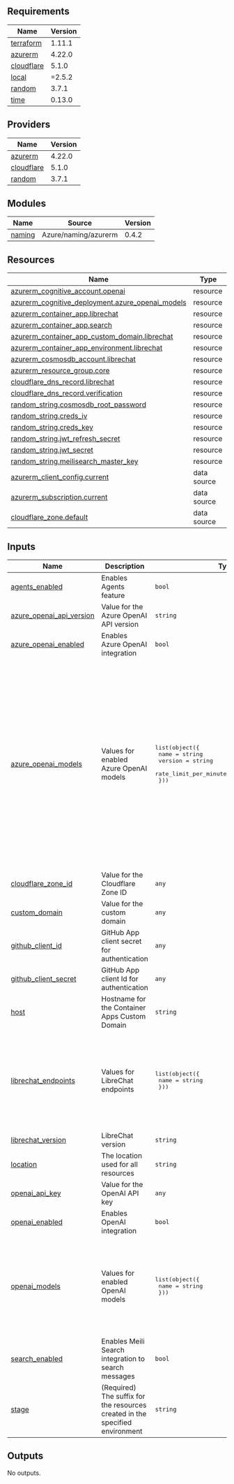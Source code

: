 <!-- BEGIN_TF_DOCS -->
## Requirements

| Name | Version |
|------|---------|
| <a name="requirement_terraform"></a> [terraform](#requirement\_terraform) | 1.11.1 |
| <a name="requirement_azurerm"></a> [azurerm](#requirement\_azurerm) | 4.22.0 |
| <a name="requirement_cloudflare"></a> [cloudflare](#requirement\_cloudflare) | 5.1.0 |
| <a name="requirement_local"></a> [local](#requirement\_local) | =2.5.2 |
| <a name="requirement_random"></a> [random](#requirement\_random) | 3.7.1 |
| <a name="requirement_time"></a> [time](#requirement\_time) | 0.13.0 |

## Providers

| Name | Version |
|------|---------|
| <a name="provider_azurerm"></a> [azurerm](#provider\_azurerm) | 4.22.0 |
| <a name="provider_cloudflare"></a> [cloudflare](#provider\_cloudflare) | 5.1.0 |
| <a name="provider_random"></a> [random](#provider\_random) | 3.7.1 |

## Modules

| Name | Source | Version |
|------|--------|---------|
| <a name="module_naming"></a> [naming](#module\_naming) | Azure/naming/azurerm | 0.4.2 |

## Resources

| Name | Type |
|------|------|
| [azurerm_cognitive_account.openai](https://registry.terraform.io/providers/hashicorp/azurerm/4.22.0/docs/resources/cognitive_account) | resource |
| [azurerm_cognitive_deployment.azure_openai_models](https://registry.terraform.io/providers/hashicorp/azurerm/4.22.0/docs/resources/cognitive_deployment) | resource |
| [azurerm_container_app.librechat](https://registry.terraform.io/providers/hashicorp/azurerm/4.22.0/docs/resources/container_app) | resource |
| [azurerm_container_app.search](https://registry.terraform.io/providers/hashicorp/azurerm/4.22.0/docs/resources/container_app) | resource |
| [azurerm_container_app_custom_domain.librechat](https://registry.terraform.io/providers/hashicorp/azurerm/4.22.0/docs/resources/container_app_custom_domain) | resource |
| [azurerm_container_app_environment.librechat](https://registry.terraform.io/providers/hashicorp/azurerm/4.22.0/docs/resources/container_app_environment) | resource |
| [azurerm_cosmosdb_account.librechat](https://registry.terraform.io/providers/hashicorp/azurerm/4.22.0/docs/resources/cosmosdb_account) | resource |
| [azurerm_resource_group.core](https://registry.terraform.io/providers/hashicorp/azurerm/4.22.0/docs/resources/resource_group) | resource |
| [cloudflare_dns_record.librechat](https://registry.terraform.io/providers/cloudflare/cloudflare/5.1.0/docs/resources/dns_record) | resource |
| [cloudflare_dns_record.verification](https://registry.terraform.io/providers/cloudflare/cloudflare/5.1.0/docs/resources/dns_record) | resource |
| [random_string.cosmosdb_root_password](https://registry.terraform.io/providers/hashicorp/random/3.7.1/docs/resources/string) | resource |
| [random_string.creds_iv](https://registry.terraform.io/providers/hashicorp/random/3.7.1/docs/resources/string) | resource |
| [random_string.creds_key](https://registry.terraform.io/providers/hashicorp/random/3.7.1/docs/resources/string) | resource |
| [random_string.jwt_refresh_secret](https://registry.terraform.io/providers/hashicorp/random/3.7.1/docs/resources/string) | resource |
| [random_string.jwt_secret](https://registry.terraform.io/providers/hashicorp/random/3.7.1/docs/resources/string) | resource |
| [random_string.meilisearch_master_key](https://registry.terraform.io/providers/hashicorp/random/3.7.1/docs/resources/string) | resource |
| [azurerm_client_config.current](https://registry.terraform.io/providers/hashicorp/azurerm/4.22.0/docs/data-sources/client_config) | data source |
| [azurerm_subscription.current](https://registry.terraform.io/providers/hashicorp/azurerm/4.22.0/docs/data-sources/subscription) | data source |
| [cloudflare_zone.default](https://registry.terraform.io/providers/cloudflare/cloudflare/5.1.0/docs/data-sources/zone) | data source |

## Inputs

| Name | Description | Type | Default | Required |
|------|-------------|------|---------|:--------:|
| <a name="input_agents_enabled"></a> [agents\_enabled](#input\_agents\_enabled) | Enables Agents feature | `bool` | `true` | no |
| <a name="input_azure_openai_api_version"></a> [azure\_openai\_api\_version](#input\_azure\_openai\_api\_version) | Value for the Azure OpenAI API version | `string` | `"2024-08-01-preview"` | no |
| <a name="input_azure_openai_enabled"></a> [azure\_openai\_enabled](#input\_azure\_openai\_enabled) | Enables Azure OpenAI integration | `bool` | `true` | no |
| <a name="input_azure_openai_models"></a> [azure\_openai\_models](#input\_azure\_openai\_models) | Values for enabled Azure OpenAI models | <pre>list(object({<br/>    name                              = string<br/>    version                           = string<br/>    rate_limit_per_minute_in_thousand = number<br/>  }))</pre> | <pre>[<br/>  {<br/>    "name": "gpt-4o",<br/>    "rate_limit_per_minute_in_thousand": 10,<br/>    "version": "2024-11-20"<br/>  },<br/>  {<br/>    "name": "gpt-4o-mini",<br/>    "rate_limit_per_minute_in_thousand": 10,<br/>    "version": "2024-07-18"<br/>  },<br/>  {<br/>    "name": "o1",<br/>    "rate_limit_per_minute_in_thousand": 10,<br/>    "version": "2024-12-17"<br/>  },<br/>  {<br/>    "name": "o3-mini",<br/>    "rate_limit_per_minute_in_thousand": 10,<br/>    "version": "2025-01-31"<br/>  }<br/>]</pre> | no |
| <a name="input_cloudflare_zone_id"></a> [cloudflare\_zone\_id](#input\_cloudflare\_zone\_id) | Value for the Cloudflare Zone ID | `any` | n/a | yes |
| <a name="input_custom_domain"></a> [custom\_domain](#input\_custom\_domain) | Value for the custom domain | `any` | n/a | yes |
| <a name="input_github_client_id"></a> [github\_client\_id](#input\_github\_client\_id) | GitHub App client secret for authentication | `any` | n/a | yes |
| <a name="input_github_client_secret"></a> [github\_client\_secret](#input\_github\_client\_secret) | GitHub App client Id for authentication | `any` | n/a | yes |
| <a name="input_host"></a> [host](#input\_host) | Hostname for the Container Apps Custom Domain | `string` | `"chat"` | no |
| <a name="input_librechat_endpoints"></a> [librechat\_endpoints](#input\_librechat\_endpoints) | Values for LibreChat endpoints | <pre>list(object({<br/>    name = string<br/>  }))</pre> | <pre>[<br/>  {<br/>    "name": "openAI"<br/>  },<br/>  {<br/>    "name": "azureOpenAI"<br/>  },<br/>  {<br/>    "name": "agents"<br/>  }<br/>]</pre> | no |
| <a name="input_librechat_version"></a> [librechat\_version](#input\_librechat\_version) | LibreChat version | `string` | `"v0.7.6"` | no |
| <a name="input_location"></a> [location](#input\_location) | The location used for all resources | `string` | `"swedencentral"` | no |
| <a name="input_openai_api_key"></a> [openai\_api\_key](#input\_openai\_api\_key) | Value for the OpenAI API key | `any` | n/a | yes |
| <a name="input_openai_enabled"></a> [openai\_enabled](#input\_openai\_enabled) | Enables OpenAI integration | `bool` | `true` | no |
| <a name="input_openai_models"></a> [openai\_models](#input\_openai\_models) | Values for enabled OpenAI models | <pre>list(object({<br/>    name = string<br/>  }))</pre> | <pre>[<br/>  {<br/>    "name": "gpt-4o"<br/>  },<br/>  {<br/>    "name": "gpt-4o-mini"<br/>  },<br/>  {<br/>    "name": "o3-mini"<br/>  }<br/>]</pre> | no |
| <a name="input_search_enabled"></a> [search\_enabled](#input\_search\_enabled) | Enables Meili Search integration to search messages | `bool` | `false` | no |
| <a name="input_stage"></a> [stage](#input\_stage) | (Required) The suffix for the resources created in the specified environment | `string` | `"openai"` | no |

## Outputs

No outputs.
<!-- END_TF_DOCS -->